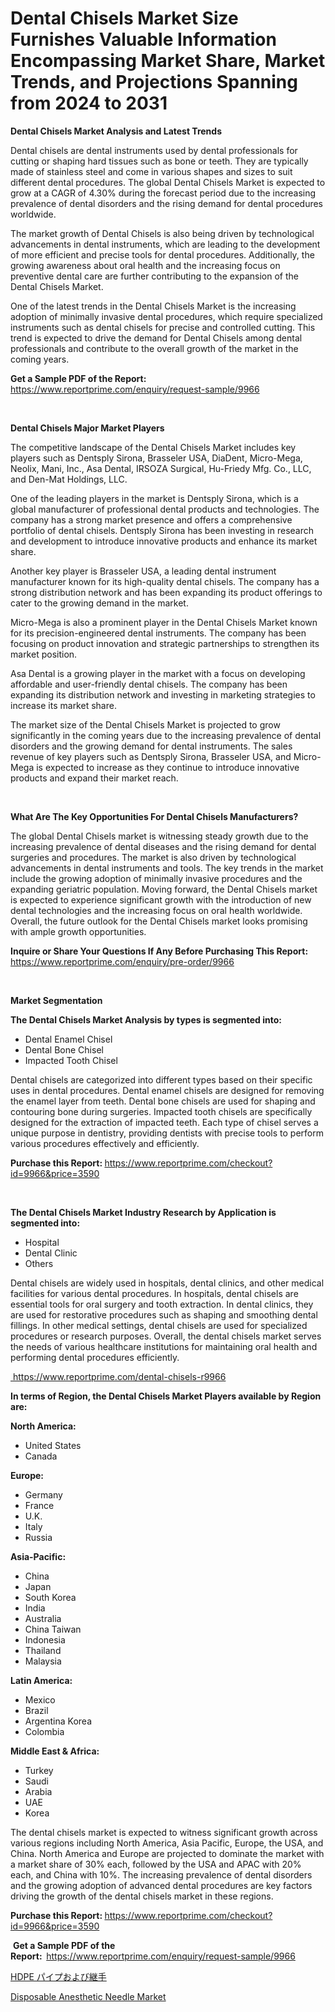 <p><h1>Dental Chisels Market Size Furnishes Valuable Information Encompassing Market Share, Market Trends, and Projections Spanning from 2024 to 2031</h1></p><p><strong>Dental Chisels Market Analysis and Latest Trends</strong></p>
<p><p>Dental chisels are dental instruments used by dental professionals for cutting or shaping hard tissues such as bone or teeth. They are typically made of stainless steel and come in various shapes and sizes to suit different dental procedures. The global Dental Chisels Market is expected to grow at a CAGR of 4.30% during the forecast period due to the increasing prevalence of dental disorders and the rising demand for dental procedures worldwide.</p><p>The market growth of Dental Chisels is also being driven by technological advancements in dental instruments, which are leading to the development of more efficient and precise tools for dental procedures. Additionally, the growing awareness about oral health and the increasing focus on preventive dental care are further contributing to the expansion of the Dental Chisels Market.</p><p>One of the latest trends in the Dental Chisels Market is the increasing adoption of minimally invasive dental procedures, which require specialized instruments such as dental chisels for precise and controlled cutting. This trend is expected to drive the demand for Dental Chisels among dental professionals and contribute to the overall growth of the market in the coming years.</p></p>
<p><strong>Get a Sample PDF of the Report:&nbsp;</strong> <a href="https://www.reportprime.com/enquiry/request-sample/9966">https://www.reportprime.com/enquiry/request-sample/9966</a></p>
<p>&nbsp;</p>
<p><strong>Dental Chisels Major Market Players</strong></p>
<p><p>The competitive landscape of the Dental Chisels Market includes key players such as Dentsply Sirona, Brasseler USA, DiaDent, Micro-Mega, Neolix, Mani, Inc., Asa Dental, IRSOZA Surgical, Hu-Friedy Mfg. Co., LLC, and Den-Mat Holdings, LLC.</p><p>One of the leading players in the market is Dentsply Sirona, which is a global manufacturer of professional dental products and technologies. The company has a strong market presence and offers a comprehensive portfolio of dental chisels. Dentsply Sirona has been investing in research and development to introduce innovative products and enhance its market share.</p><p>Another key player is Brasseler USA, a leading dental instrument manufacturer known for its high-quality dental chisels. The company has a strong distribution network and has been expanding its product offerings to cater to the growing demand in the market.</p><p>Micro-Mega is also a prominent player in the Dental Chisels Market known for its precision-engineered dental instruments. The company has been focusing on product innovation and strategic partnerships to strengthen its market position.</p><p>Asa Dental is a growing player in the market with a focus on developing affordable and user-friendly dental chisels. The company has been expanding its distribution network and investing in marketing strategies to increase its market share.</p><p>The market size of the Dental Chisels Market is projected to grow significantly in the coming years due to the increasing prevalence of dental disorders and the growing demand for dental instruments. The sales revenue of key players such as Dentsply Sirona, Brasseler USA, and Micro-Mega is expected to increase as they continue to introduce innovative products and expand their market reach.</p></p>
<p>&nbsp;</p>
<p><strong>What Are The Key Opportunities For Dental Chisels Manufacturers?</strong></p>
<p><p>The global Dental Chisels market is witnessing steady growth due to the increasing prevalence of dental diseases and the rising demand for dental surgeries and procedures. The market is also driven by technological advancements in dental instruments and tools. The key trends in the market include the growing adoption of minimally invasive procedures and the expanding geriatric population. Moving forward, the Dental Chisels market is expected to experience significant growth with the introduction of new dental technologies and the increasing focus on oral health worldwide. Overall, the future outlook for the Dental Chisels market looks promising with ample growth opportunities.</p></p>
<p><strong>Inquire or Share Your Questions If Any Before Purchasing This Report:</strong> <a href="https://www.reportprime.com/enquiry/pre-order/9966">https://www.reportprime.com/enquiry/pre-order/9966</a></p>
<p>&nbsp;</p>
<p><strong>Market Segmentation</strong></p>
<p><strong>The Dental Chisels Market Analysis by types is segmented into:</strong></p>
<p><ul><li>Dental Enamel Chisel</li><li>Dental Bone Chisel</li><li>Impacted Tooth Chisel</li></ul></p>
<p><p>Dental chisels are categorized into different types based on their specific uses in dental procedures. Dental enamel chisels are designed for removing the enamel layer from teeth. Dental bone chisels are used for shaping and contouring bone during surgeries. Impacted tooth chisels are specifically designed for the extraction of impacted teeth. Each type of chisel serves a unique purpose in dentistry, providing dentists with precise tools to perform various procedures effectively and efficiently.</p></p>
<p><strong>Purchase this Report:&nbsp;</strong><a href="https://www.reportprime.com/checkout?id=9966&price=3590">https://www.reportprime.com/checkout?id=9966&price=3590</a></p>
<p>&nbsp;</p>
<p><strong>The Dental Chisels Market Industry Research by Application is segmented into:</strong></p>
<p><ul><li>Hospital</li><li>Dental Clinic</li><li>Others</li></ul></p>
<p><p>Dental chisels are widely used in hospitals, dental clinics, and other medical facilities for various dental procedures. In hospitals, dental chisels are essential tools for oral surgery and tooth extraction. In dental clinics, they are used for restorative procedures such as shaping and smoothing dental fillings. In other medical settings, dental chisels are used for specialized procedures or research purposes. Overall, the dental chisels market serves the needs of various healthcare institutions for maintaining oral health and performing dental procedures efficiently.</p></p>
<p><a href="https://www.reportprime.com/dental-chisels-r9966">&nbsp;https://www.reportprime.com/dental-chisels-r9966</a></p>
<p><strong>In terms of Region, the Dental Chisels Market Players available by Region are:</strong></p>
<p>
    <p> <strong> North America: </strong>
        <ul>
            <li>United States</li>
            <li>Canada</li>
        </ul>
        </p> 
    <p> <strong> Europe: </strong>
        <ul>
            <li>Germany</li>
            <li>France</li>
            <li>U.K.</li>
            <li>Italy</li>
            <li>Russia</li>
        </ul>
        </p> 
    <p> <strong> Asia-Pacific: </strong>
        <ul>
            <li>China</li>
            <li>Japan</li>
            <li>South Korea</li>
            <li>India</li>
            <li>Australia</li>
            <li>China Taiwan</li>
            <li>Indonesia</li>
            <li>Thailand</li>
            <li>Malaysia</li>
        </ul>
        </p> 
    <p> <strong> Latin America: </strong>
        <ul>
            <li>Mexico</li>
            <li>Brazil</li>
            <li>Argentina Korea</li>
            <li>Colombia</li>
        </ul>
        </p> 
    <p> <strong> Middle East & Africa: </strong>
        <ul>
            <li>Turkey</li>
            <li>Saudi</li>
            <li>Arabia</li>
            <li>UAE</li>
            <li>Korea</li>
        </ul>
    </p>
    </p>
<p><p>The dental chisels market is expected to witness significant growth across various regions including North America, Asia Pacific, Europe, the USA, and China. North America and Europe are projected to dominate the market with a market share of 30% each, followed by the USA and APAC with 20% each, and China with 10%. The increasing prevalence of dental disorders and the growing adoption of advanced dental procedures are key factors driving the growth of the dental chisels market in these regions.</p></p>
<p><strong>Purchase this Report: </strong><a href="https://www.reportprime.com/checkout?id=9966&price=3590">https://www.reportprime.com/checkout?id=9966&price=3590</a></p>
<p>&nbsp;<strong>Get a Sample PDF of the Report:&nbsp;&nbsp;</strong><a href="https://www.reportprime.com/enquiry/request-sample/9966">https://www.reportprime.com/enquiry/request-sample/9966</a></p>
<p><strong></strong></p>
<p><p><a href="https://github.com/oqoeusbvpadwjs08/Market-Research-Report-List-1/blob/main/580401723896.md">HDPE パイプおよび継手</a></p><p><a href="https://github.com/RichRobinson5/Market-Research-Report-List-4/blob/main/disposable-anesthetic-needle-market.md">Disposable Anesthetic Needle Market</a></p></p>
